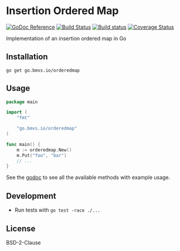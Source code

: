 # Insertion Ordered Map

[![GoDoc Reference](https://godoc.org/go.bmvs.io/orderedmap?status.svg)](http://godoc.org/go.bmvs.io/orderedmap) [![Build Status](https://travis-ci.com/brunomvsouza/orderedmap.go.svg?branch=master)](https://travis-ci.com/brunomvsouza/orderedmap.go) [![Build status](https://ci.appveyor.com/api/projects/status/m7c7tlk6bdfh3p35/branch/master?svg=true)](https://ci.appveyor.com/project/brunomvsouza/orderedmap-go/branch/master) [![Coverage Status](https://coveralls.io/repos/github/brunomvsouza/orderedmap.go/badge.svg?branch=master)](https://coveralls.io/github/brunomvsouza/orderedmap.go)

Implementation of an insertion ordered map in Go

## Installation

```
go get go.bmvs.io/orderedmap
```

## Usage

```go
package main

import (
	"fmt"

	"go.bmvs.io/orderedmap"
)

func main() {
	m := orderedmap.New()
	m.Put("foo", "bar")
	// ...
}
```

See the [godoc](https://godoc.org/go.bmvs.io/orderedmap) to see all the available methods with example usage.

## Development

- Run tests with `go test -race ./...`

## License

BSD-2-Clause
